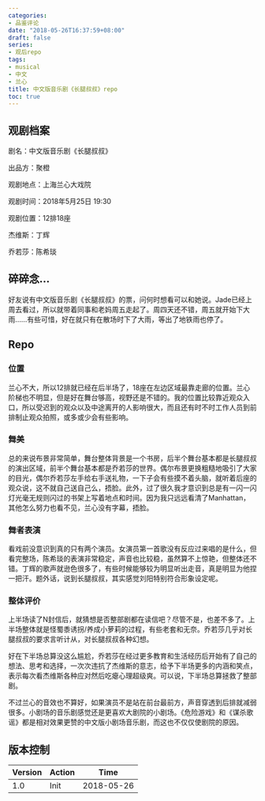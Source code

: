 ```yaml
---
categories:
- 品鉴评论
date: "2018-05-26T16:37:59+08:00"
draft: false
series:
- 观后repo
tags:
- musical
- 中文
- 兰心
title: 中文版音乐剧《长腿叔叔》repo
toc: true
---
```


## 观剧档案

剧名：中文版音乐剧《长腿叔叔》

出品方：聚橙

观剧地点：上海兰心大戏院

观剧时间：2018年5月25日 19:30

观剧位置：12排18座

杰维斯：丁辉

乔若莎：陈希琰

## 碎碎念…

好友说有中文版音乐剧《长腿叔叔》的票，问何时想看可以和她说。Jade已经上周去看过，所以就带着同事和老妈周五走起了。周四天还不错，周五就开始下大雨……有些可惜，好在就只有在散场时下了大雨，等出了地铁雨也停了。

## Repo

### 位置

兰心不大，所以12排就已经在后半场了，18座在左边区域最靠走廊的位置。兰心阶梯也不明显，但是好在舞台够高，视野还是不错的。我的位置比较靠近观众入口，所以受迟到的观众以及中途离开的人影响很大，而且还有时不时工作人员到前排制止观众拍照，或多或少会有些影响。

### 舞美

总的来说布景非常简单，舞台整体背景是一个书房，后半个舞台基本都是长腿叔叔的演出区域，前半个舞台基本都是乔若莎的世界。偶尔布景更换粗糙地吸引了大家的目光，偶尔乔若莎左手给右手送礼物，一下子会有些摸不着头脑，就听着后座的观众说，这不就自己送自己么，捂脸。此外，过了很久我才意识到总是有一闪一闪灯光毫无规则闪过的书架上写着地点和时间。因为我只远远看清了Manhattan，其他怎么努力也看不见，兰心没有字幕，捂脸。

### 舞者表演

看戏前没意识到真的只有两个演员。女演员第一首歌没有反应过来唱的是什么，但看完整场，陈希琰的表演非常稳定，声音也比较稳，虽然算不上惊艳，但整体还不错。丁辉的歌声就逊色很多了，有些时候能够较为明显听出走音，真是明显为他捏一把汗。题外话，说到长腿叔叔，其实感觉刘阳特别符合形象设定呢。

### 整体评价

上半场读了N封信后，就猜想是否整部剧都在读信吧？尽管不是，也差不多了。上半场整体就是怪蜀黍诱拐/养成小萝莉的过程，有些老套和无奈。乔若莎几乎对长腿叔叔的要求言听计从，对长腿叔叔各种幻想。

好在下半场总算没这么尴尬，乔若莎在经过更多教育和生活经历后开始有了自己的想法、思考和选择，一次次违抗了杰维斯的意志，给予下半场更多的内涵和笑点，表示每次看杰维斯各种应对然后吃瘪心理超级爽。可以说，下半场总算拯救了整部剧。

不过兰心的音效也不算好，如果演员不是站在前台最前方，声音穿透到后排就减弱很多。小剧场的音乐剧感觉还是更喜欢大剧院的小剧场。《危险游戏》和《谋杀歌谣》都是相对效果更赞的中文版小剧场音乐剧，而这也不仅仅使剧院的原因。



## 版本控制

| Version | Action | Time       |
| ------- | ------ | ---------- |
| 1.0     | Init   | 2018-05-26 |